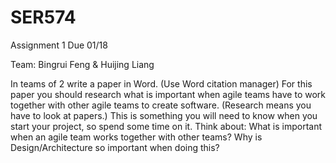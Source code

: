 # SER574
Assignment 1 Due 01/18

Team: Bingrui Feng & Huijing Liang

In teams of 2 write a paper in Word. (Use Word citation manager)
For this paper you should research what is important when agile teams have to work together with other agile teams to create software. (Research means you have to look at papers.)  This is something you will need to know when you start your project, so spend some time on it. 
Think about:
What is important when an agile team works together with other teams?
Why is Design/Architecture so important when doing this?
 
